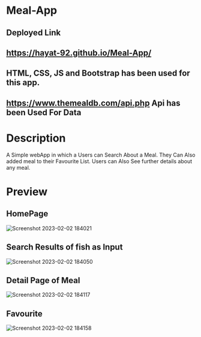 # Meal-App

## Deployed Link

## https://hayat-92.github.io/Meal-App/

## HTML, CSS, JS and Bootstrap has been used for this app.

## https://www.themealdb.com/api.php Api has been Used For Data

# Description
A Simple webApp in which a Users can Search About a Meal. They Can Also added meal to their Favourite List.
Users can Also See further details about any meal.


# Preview
## HomePage
![Screenshot 2023-02-02 184021](https://user-images.githubusercontent.com/68597674/216334449-1c749f85-ceff-4592-aeed-b584920f2db4.png)
## Search Results of fish as Input
![Screenshot 2023-02-02 184050](https://user-images.githubusercontent.com/68597674/216334468-6dede5f3-5c37-41f2-9cfc-84136e409c10.png)
## Detail Page of Meal
![Screenshot 2023-02-02 184117](https://user-images.githubusercontent.com/68597674/216334482-302d1cf4-39f5-45fa-98b8-3e1fb11132bf.png)
## Favourite 
![Screenshot 2023-02-02 184158](https://user-images.githubusercontent.com/68597674/216334493-b7398641-3117-45bc-a6b8-9f129c81c40a.png)

